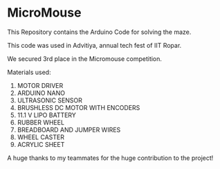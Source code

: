 # MicroMouse
This Repository contains the Arduino Code for solving the maze.

This code was used in Advitiya, annual tech fest of IIT Ropar.

We secured 3rd place in the Micromouse competition.

Materials used:

1. MOTOR DRIVER
2. ARDUINO NANO 
3. ULTRASONIC SENSOR
4. BRUSHLESS DC MOTOR WITH ENCODERS
5. 11.1 V LIPO BATTERY 
6. RUBBER WHEEL
7. BREADBOARD AND JUMPER WIRES
8. WHEEL CASTER
9. ACRYLIC SHEET

A huge thanks to my teammates for the huge contribution to the project!
